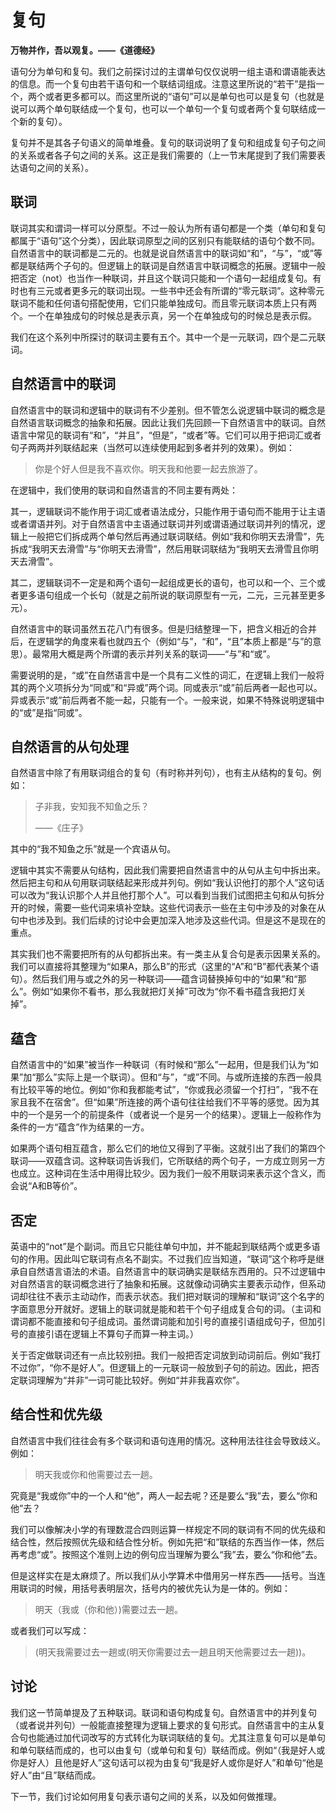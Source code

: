 # 复句

**万物并作，吾以观复。——《道德经》**

语句分为单句和复句。我们之前探讨过的主谓单句仅仅说明一组主语和谓语能表达的信息。而一个复句由若干语句和一个联结词组成。注意这里所说的“若干”是指一个，两个或者更多都可以。而这里所说的“语句”可以是单句也可以是复句（也就是说可以两个单句联结成一个复句，也可以一个单句一个复句或者两个复句联结成一个新的复句）。

复句并不是其各子句语义的简单堆叠。复句的联词说明了复句和组成复句子句之间的关系或者各子句之间的关系。这正是我们需要的（上一节末尾提到了我们需要表达语句之间的关系）。

## 联词

联词其实和谓词一样可以分原型。不过一般认为所有语句都是一个类（单句和复句都属于“语句”这个分类），因此联词原型之间的区别只有能联结的语句个数不同。自然语言中的联词都是二元的。也就是说自然语言中的联词如“和”，“与”，“或”等都是联结两个子句的。但逻辑上的联词是自然语言中联词概念的拓展。逻辑中一般把否定（not）也当作一种联词，并且这个联词只能和一个语句一起组成复句。有时也有三元或者更多元的联词出现。一些书中还会有所谓的“零元联词”。这种零元联词不能和任何语句搭配使用，它们只能单独成句。而且零元联词本质上只有两个。一个在单独成句的时候总是表示真，另一个在单独成句的时候总是表示假。

我们在这个系列中所探讨的联词主要有五个。其中一个是一元联词，四个是二元联词。

## 自然语言中的联词

自然语言中的联词和逻辑中的联词有不少差别。但不管怎么说逻辑中联词的概念是自然语言联词概念的抽象和拓展。因此让我们先回顾一下自然语言中的联词。自然语言中常见的联词有“和”，“并且”，“但是”，“或者”等。它们可以用于把词汇或者句子两两并列联结起来（当然可以连续使用起到多者并列的效果）。例如：

> 你是个好人但是我不喜欢你。明天我和他要一起去旅游了。

在逻辑中，我们使用的联词和自然语言的不同主要有两处：

其一，逻辑联词不能作用于词汇或者语法成分，只能作用于语句而不能用于让主语或者谓语并列。对于自然语言中主语通过联词并列或谓语通过联词并列的情况，逻辑上一般把它们拆成两个单句然后再通过联词联结。例如“我和你明天去滑雪”，先拆成“我明天去滑雪”与“你明天去滑雪”，然后用联词联结为“我明天去滑雪且你明天去滑雪”。

其二，逻辑联词不一定是和两个语句一起组成更长的语句，也可以和一个、三个或者更多语句组成一个长句（就是之前所说的联词原型有一元，二元，三元甚至更多元）。

自然语言中的联词虽然五花八门有很多。但是归结整理一下，把含义相近的合并后，在逻辑学的角度来看也就四五个（例如“与”，“和”，“且”本质上都是“与”的意思）。最常用大概是两个所谓的表示并列关系的联词——“与”和“或”。

需要说明的是，“或”在自然语言中是一个具有二义性的词汇，在逻辑上我们一般将其的两个义项拆分为“同或”和“异或”两个词。同或表示“或”前后两者一起也可以。异或表示“或”前后两者不能一起，只能有一个。一般来说，如果不特殊说明逻辑中的“或”是指“同或”。

## 自然语言的从句处理

自然语言中除了有用联词组合的复句（有时称并列句），也有主从结构的复句。例如：

> 子非我，安知我不知鱼之乐？
>
> ——《庄子》

其中的“我不知鱼之乐”就是一个宾语从句。

逻辑中其实不需要从句结构，因此我们需要把自然语言中的从句从主句中拆出来。然后把主句和从句用联词联结起来形成并列句。例如“我认识他打的那个人”这句话可以改为“我认识那个人并且他打那个人”。可以看到当我们试图把主句和从句拆分开的时候，需要一些代词来填补空缺。这些代词表示一些在主句中涉及的对象在从句中也涉及到。我们后续的讨论中会更加深入地涉及这些代词。但是这不是现在的重点。

其实我们也不需要把所有的从句都拆出来。有一类主从复合句是表示因果关系的。我们可以直接将其整理为“如果A，那么B”的形式（这里的“A”和“B”都代表某个语句）。然后我们用与或之外的另一种联词——蕴含词替换掉句中的“如果”和“那么”。例如“如果你不看书，那么我就把灯关掉”可改为“你不看书蕴含我把灯关掉”。

## 蕴含

自然语言中的“如果”被当作一种联词（有时候和“那么”一起用，但是我们认为“如果”加“那么”实际上是一个联词）。但和“与”，“或”不同。与或所连接的东西一般具有比较平等的地位。例如“你和我都能考试”，“你或我必须留一个打扫”，“我不在家且我不在宿舍”。但“如果”所连接的两个语句往往给我们不平等的感觉。因为其中的一个是另一个的前提条件（或者说一个是另一个的结果）。逻辑上一般称作为条件的一方“蕴含”作为结果的一方。

如果两个语句相互蕴含，那么它们的地位又得到了平衡。这就引出了我们的第四个联词——双蕴含词。这种联词告诉我们，它所联结的两个句子，一方成立则另一方也成立。这种词在生活中用得比较少。因为我们一般不用联词来表示这个含义，而会说“A和B等价”。

## 否定

英语中的“not”是个副词。而且它只能往单句中加，并不能起到联结两个或更多语句的作用。因此叫它联词有点名不副实。不过我们应当知道，“联词”这个称呼是继承自自然语言语法的术语。自然语言中的联词确实是联结东西用的。只不过逻辑中对自然语言的联词概念进行了抽象和拓展。这就像动词确实主要表示动作，但系动词却往往不表示主动动作，而表示状态。我们把对联词的理解和“联词”这个名字的字面意思分开就好。逻辑上的联词就是能和若干个句子组成复合句的词。（主词和谓词都不能直接和句子组成词。虽然谓词能和加引号的直接引语组成句子，但加引号的直接引语在逻辑上不算句子而算一种主词。）

关于否定做联词还有一点比较别扭。我们一般把否定词放到动词前后。例如“我打不过你”，“你不是好人”。但逻辑上的一元联词一般放到子句的前边。因此，把否定联词理解为“并非”一词可能比较好。例如“并非我喜欢你”。

## **结合性和优先级**

自然语言中我们往往会有多个联词和语句连用的情况。这种用法往往会导致歧义。例如：

> 明天我或你和他需要过去一趟。

究竟是“我或你”中的一个人和“他”，两人一起去呢？还是要么“我”去，要么“你和他”去？

我们可以像解决小学的有理数混合四则运算一样规定不同的联词有不同的优先级和结合性，然后按照优先级和结合性分析。例如先把“和”联结的东西当作一体，然后再考虑“或”。按照这个准则上边的例句应当理解为要么“我”去，要么“你和他”去。

但是这样实在是太麻烦了。所以我们从小学算术中借用另一样东西——括号。当连用联词的时候，用括号表明层次，括号内的被优先认为是一体的。例如：

> 明天（我或（你和他）)需要过去一趟。

或者我们可以写成：

> (明天我需要过去一趟或(明天你需要过去一趟且明天他需要过去一趟))。

## **讨论**

我们这一节简单提及了五种联词。联词和语句构成复句。自然语言中的并列复句（或者说并列句）一般能直接整理为逻辑上要求的复句形式。自然语言中的主从复合句也能通过加代词改写的方式转化为联词联结的复句。尤其注意复句可以是单句和单句联结而成的，也可以由复句（或单句和复句）联结而成。例如“（我是好人或你是好人）且他是好人”这句话可以视为由复句“我是好人或你是好人”和单句“他是好人”由“且”联结而成。

下一节，我们讨论如何用复句表示语句之间的关系，以及如何做推理。

